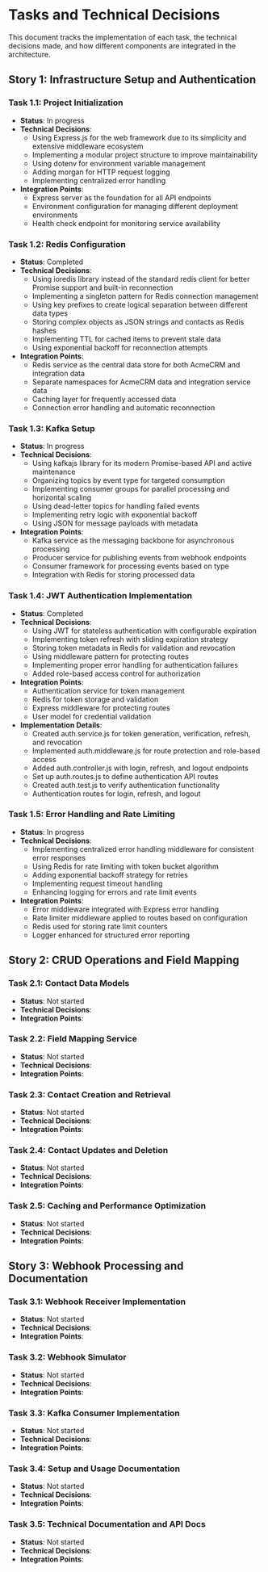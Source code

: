 # Tasks and Technical Decisions

This document tracks the implementation of each task, the technical decisions made, and how different components are integrated in the architecture.

## Story 1: Infrastructure Setup and Authentication

### Task 1.1: Project Initialization
- **Status**: In progress
- **Technical Decisions**: 
  - Using Express.js for the web framework due to its simplicity and extensive middleware ecosystem
  - Implementing a modular project structure to improve maintainability
  - Using dotenv for environment variable management
  - Adding morgan for HTTP request logging
  - Implementing centralized error handling
- **Integration Points**:
  - Express server as the foundation for all API endpoints
  - Environment configuration for managing different deployment environments
  - Health check endpoint for monitoring service availability

### Task 1.2: Redis Configuration
- **Status**: Completed
- **Technical Decisions**: 
  - Using ioredis library instead of the standard redis client for better Promise support and built-in reconnection
  - Implementing a singleton pattern for Redis connection management
  - Using key prefixes to create logical separation between different data types
  - Storing complex objects as JSON strings and contacts as Redis hashes
  - Implementing TTL for cached items to prevent stale data
  - Using exponential backoff for reconnection attempts
- **Integration Points**:
  - Redis service as the central data store for both AcmeCRM and integration data
  - Separate namespaces for AcmeCRM data and integration service data
  - Caching layer for frequently accessed data
  - Connection error handling and automatic reconnection

### Task 1.3: Kafka Setup
- **Status**: In progress
- **Technical Decisions**: 
  - Using kafkajs library for its modern Promise-based API and active maintenance
  - Organizing topics by event type for targeted consumption
  - Implementing consumer groups for parallel processing and horizontal scaling
  - Using dead-letter topics for handling failed events
  - Implementing retry logic with exponential backoff
  - Using JSON for message payloads with metadata
- **Integration Points**:
  - Kafka service as the messaging backbone for asynchronous processing
  - Producer service for publishing events from webhook endpoints
  - Consumer framework for processing events based on type
  - Integration with Redis for storing processed data

### Task 1.4: JWT Authentication Implementation
- **Status**: Completed
- **Technical Decisions**: 
  - Using JWT for stateless authentication with configurable expiration
  - Implementing token refresh with sliding expiration strategy
  - Storing token metadata in Redis for validation and revocation
  - Using middleware pattern for protecting routes
  - Implementing proper error handling for authentication failures
  - Added role-based access control for authorization
- **Integration Points**:
  - Authentication service for token management
  - Redis for token storage and validation
  - Express middleware for protecting routes
  - User model for credential validation
- **Implementation Details**:
  - Created auth.service.js for token generation, verification, refresh, and revocation
  - Implemented auth.middleware.js for route protection and role-based access
  - Added auth.controller.js with login, refresh, and logout endpoints
  - Set up auth.routes.js to define authentication API routes
  - Created auth.test.js to verify authentication functionality
  - Authentication routes for login, refresh, and logout

### Task 1.5: Error Handling and Rate Limiting
- **Status**: In progress
- **Technical Decisions**: 
  - Implementing centralized error handling middleware for consistent error responses
  - Using Redis for rate limiting with token bucket algorithm
  - Adding exponential backoff strategy for retries
  - Implementing request timeout handling
  - Enhancing logging for errors and rate limit events
- **Integration Points**:
  - Error middleware integrated with Express error handling
  - Rate limiter middleware applied to routes based on configuration
  - Redis used for storing rate limit counters
  - Logger enhanced for structured error reporting

## Story 2: CRUD Operations and Field Mapping

### Task 2.1: Contact Data Models
- **Status**: Not started
- **Technical Decisions**: 
- **Integration Points**:

### Task 2.2: Field Mapping Service
- **Status**: Not started
- **Technical Decisions**: 
- **Integration Points**:

### Task 2.3: Contact Creation and Retrieval
- **Status**: Not started
- **Technical Decisions**: 
- **Integration Points**:

### Task 2.4: Contact Updates and Deletion
- **Status**: Not started
- **Technical Decisions**: 
- **Integration Points**:

### Task 2.5: Caching and Performance Optimization
- **Status**: Not started
- **Technical Decisions**: 
- **Integration Points**:

## Story 3: Webhook Processing and Documentation

### Task 3.1: Webhook Receiver Implementation
- **Status**: Not started
- **Technical Decisions**: 
- **Integration Points**:

### Task 3.2: Webhook Simulator
- **Status**: Not started
- **Technical Decisions**: 
- **Integration Points**:

### Task 3.3: Kafka Consumer Implementation
- **Status**: Not started
- **Technical Decisions**: 
- **Integration Points**:

### Task 3.4: Setup and Usage Documentation
- **Status**: Not started
- **Technical Decisions**: 
- **Integration Points**:

### Task 3.5: Technical Documentation and API Docs
- **Status**: Not started
- **Technical Decisions**: 
- **Integration Points**:
